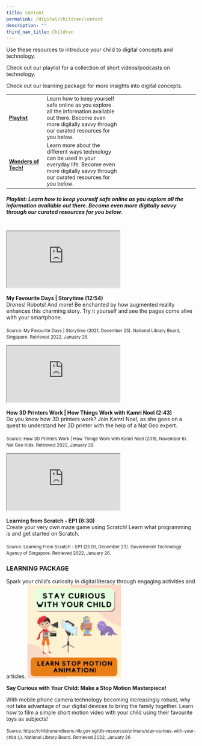 ```yaml
---
title: Content
permalink: /digital/children/content
description: ""
third_nav_title: Children
---
```

Use these resources to introduce your child to digital concepts and technology.

Check out our playlist for a collection of short videos/podcasts on technology.

Check out our learning package for more insights into digital concepts.
<table class="generic-table">
    <thead>
    </thead>
    <tbody>
      <tr>
        <td style="width: 20%;"><a href="#playlist"><b>Playlist</b></a></td>
        <td style="width: 40%;">Learn how to keep yourself safe online as you explore all the information available out there. Become even more digitally savvy through our curated resources for you below.</td>
        <td style="width: 20%;"> </td>
        <td style="width: 20%;"> </td>
      </tr>
      <tr>
        <td><a href=""><b>Wonders of Tech!</b></a></td>
        <td>Learn more about the different ways technology can be used in your everyday life. Become even more digitally savvy through our curated resources for you below.</td>
        <td></td>
        <td> </td>
      </tr>
    </tbody>
  </table>
<h5 id="playlist"><b>Playlist: Learn how to keep yourself safe online as you explore all the information available out there. Become even more digitally savvy through our curated resources for you below.</b></h5>
<br>
<div class="row is-multiline margin--bottom--lg">
  <div class="col is-two-fifths">
    <div class="responsive-iframe-container ratio-16by9">
     <iframe class="responsive-iframe" src="https://www.youtube.com/embed/tGFfZ8kVuMs"></iframe>
    </div>
  </div>
  <div class="col is-three-fifths">
    <p><b>My Favourite Days | Storytime (12:54)</b><br>
Drones! Robots! And more! Be enchanted by how augmented reality enhances this charming story. Try it yourself and see the pages come alive with your smartphone.<br><br>
<small>Source: My Favourite Days | Storytime (2021, December 25). National Library Board, Singapore. Retrieved 2022, January 26.</small></p>
  </div>
</div>
<div class="row is-multiline margin--bottom--lg">
  <div class="col is-two-fifths">
    <div class="responsive-iframe-container ratio-16by9">
     <iframe class="responsive-iframe" src="https://www.youtube.com/embed/HlvK6DLwCz4"></iframe>
    </div>
  </div>
  <div class="col is-three-fifths">
  <p><b> How 3D Printers Work | How Things Work with Kamri Noel (2:43)</b><br>
Do you know how 3D printers work? Join Kamri Noel, as she goes on a quest to understand her 3D printer with the help of a Nat Geo expert. <br><br>
<small>Source: How 3D Printers Work | How Things Work with Kamri Noel (2018, November 6). Nat Geo Kids. Retrieved 2022, January 26.</small></p>
  </div>
</div>
<div class="row is-multiline margin--bottom--lg">
  <div class="col is-two-fifths">
    <div class="responsive-iframe-container ratio-16by9">
     <iframe class="responsive-iframe" src="https://www.youtube.com/embed/MfkeAoVo4Vo"></iframe>
    </div>
  </div>
  <div class="col is-three-fifths">
  <p><b>Learning from Scratch - EP1 (6:30)</b><br>
 Create your very own maze game using Scratch! Learn what programming is and get started on Scratch. <br><br>
<small>Source: Learning From Scratch - EP1 (2020, December 23). Government Technology Agency of Singapore. Retrieved 2022, January 26.</small></p>
  </div>
</div>
<h3><b>LEARNING PACKAGE</b></h3>
Spark your child’s curiosity in digital literacy through engaging activities and articles.
<img src="/images/digital/children/SCWYC.jpg">														
<p><b>Say Curious with Your Child: Make a Stop Motion Masterpiece!</b></p>
With mobile phone camera technology becoming increasingly robust, why not take advantage of our digital devices to bring the family together. Learn how to film a simple short motion video with your child using their favourite toys as subjects!
<p>
<small>Source:  https://childrenandteens.nlb.gov.sg/diy-resources/primary/stay-curious-with-your-child (,). National Library Board. Retrieved 2022, January 26</small>